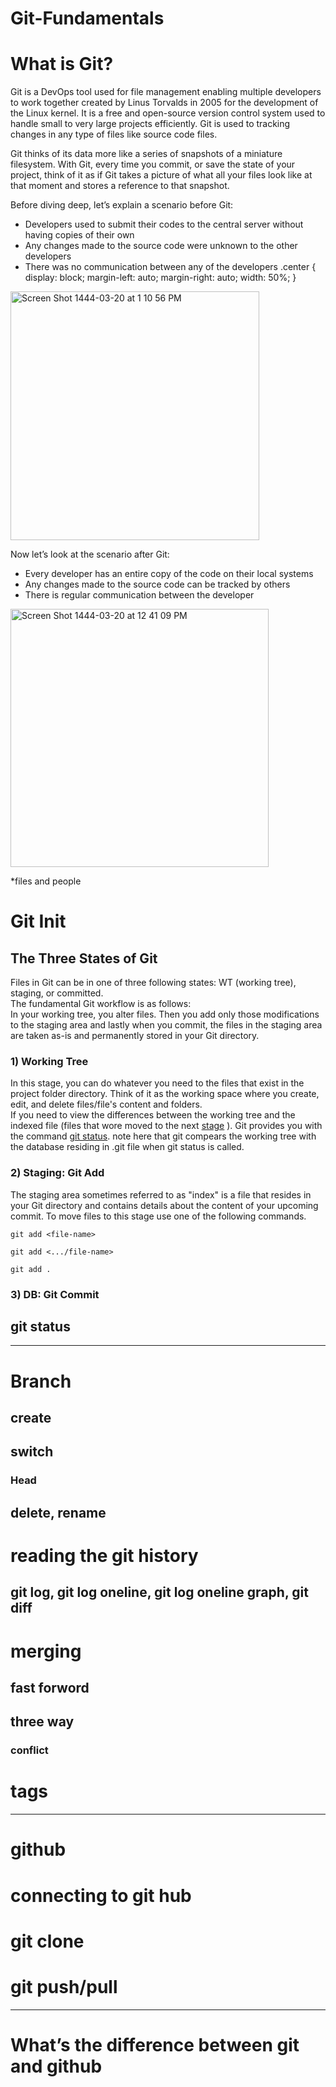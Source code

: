 # Git-Fundamentals

# What is Git?
Git is a DevOps tool used for file management enabling multiple developers to work together created by Linus Torvalds in 2005 for the development of the Linux kernel. It is a free and open-source version control system used to handle small to very large projects efficiently. Git is used to tracking changes in any type of files like source code files.

Git thinks of its data more like a series of snapshots of a miniature filesystem. With Git, every time you commit, or save the state of your project, think of it as if Git takes a picture of what all your files look like at that moment and stores a reference to that snapshot.

Before diving deep, let’s explain a scenario before Git:
- Developers used to submit their codes to the central server without having copies of their own
- Any changes made to the source code were unknown to the other developers
- There was no communication between any of the developers
.center {
  display: block;
  margin-left: auto;
  margin-right: auto;
  width: 50%;
}
<img width="398" alt="Screen Shot 1444-03-20 at 1 10 56 PM" class="center" src="https://user-images.githubusercontent.com/96193859/196031114-6891f996-618c-4a10-9447-090a13a64b06.png">

Now let’s look at the scenario after Git:
- Every developer has an entire copy of the code on their local systems
- Any changes made to the source code can be tracked by others
- There is regular communication between the developer

<img width="413" alt="Screen Shot 1444-03-20 at 12 41 09 PM" class="center" src="https://user-images.githubusercontent.com/96193859/196031191-d5a50599-534a-4f6e-827c-d51b996477b5.png">




*files and people



# Git Init

## The Three States of Git
Files in Git can be in one of three following states: WT (working tree), staging, or committed.</br>The fundamental Git workflow is as follows:</br> In your working tree, you alter files. Then you add only those modifications to the staging area and lastly when you commit, the files in the staging area are taken as-is and permanently stored in your Git directory.

### 1) Working Tree

In this stage, you can do whatever you need to the files that exist in the project folder directory. Think of it as the working space where you create, edit, and delete files/file's content and folders.</br>If you need to view the differences between the working tree and the indexed file (files that wore moved to the next [stage](https://github.com/jawaher-alqotym/git-fundamentals/blob/section-A/README.md#2-staging-git-add) ). Git provides you with the command [git status](https://github.com/jawaher-alqotym/git-fundamentals/blob/section-A/README.md#git-status). note here that git compears the working tree with the database residing in .git file when git status is called.

### 2) Staging: Git Add

The staging area sometimes referred to as "index" is a file that resides in your Git directory and contains details about the content of your upcoming commit. To move files to this stage use one of the following commands.

```
git add <file-name>
```
```
git add <.../file-name>
```
```
git add .
```

### 3) DB: Git Commit

## git status

------------------------------------

# Branch

## create

## switch
### Head 

## delete, rename 

# reading the git history
## git log, git log oneline, git log oneline graph, git diff

# merging
## fast forword
## three way
### conflict

# tags

--------------------------------------
# github

# connecting to git hub

# git clone

# git push/pull


-------------------------------------
# What’s the difference between git and github








